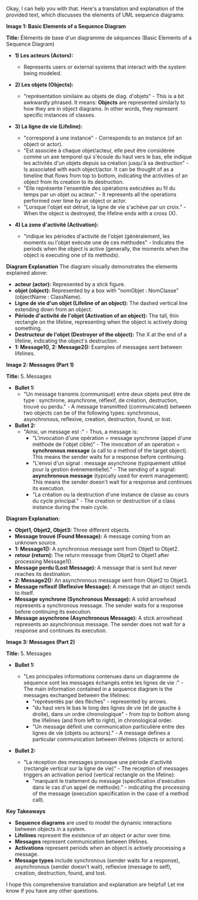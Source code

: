 Okay, I can help you with that. Here's a translation and explanation of the provided text, which discusses the elements of UML sequence diagrams:

**Image 1: Basic Elements of a Sequence Diagram**

**Title:** Éléments de base d'un diagramme de séquences (Basic Elements of a Sequence Diagram)

*   **1) Les acteurs (Actors):**
    *   Represents users or external systems that interact with the system being modeled.

*   **2) Les objets (Objects):**
    *   "représentation similaire au objets de diag. d'objets" -  This is a bit awkwardly phrased. It means: **Objects** are represented similarly to how they are in object diagrams. In other words, they represent specific instances of classes.

*   **3) La ligne de vie (Lifeline):**
    *   "correspond à une instance" - Corresponds to an instance (of an object or actor).
    *   "Est associée à chaque objet/acteur, elle peut être considérée comme un axe temporel qui s'écoule du haut vers le bas, elle indique les activités d'un objets depuis sa création jusqu'à sa destruction" - Is associated with each object/actor. It can be thought of as a timeline that flows from top to bottom, indicating the activities of an object from its creation to its destruction.
    *   "Elle représente l'ensemble des opérations exécutées au fil du temps par un objet ou acteur." - It represents all the operations performed over time by an object or actor.
    *   "Lorsque l'objet est détruit, la ligne de vie s'achève par un croix." - When the object is destroyed, the lifeline ends with a cross (X).

*   **4) La zone d'activité (Activation):**
    *   "indique les périodes d'activité de l'objet (généralement, les moments ou l'objet exécute une de ces méthodes" - Indicates the periods when the object is active (generally, the moments when the object is executing one of its methods).

**Diagram Explanation**
The diagram visually demonstrates the elements explained above:

*   **acteur (actor):** Represented by a stick figure.
*   **objet (object):** Represented by a box with "nomObjet : NomClasse" (objectName : ClassName).
*   **Ligne de vie d'un objet (Lifeline of an object):** The dashed vertical line extending down from an object.
*   **Période d'activité de l'objet (Activation of an object):** The tall, thin rectangle on the lifeline, representing when the object is actively doing something.
*   **Destructeur de l'objet (Destroyer of the object):** The X at the end of a lifeline, indicating the object's destruction.
*   **1: Message1(), 2: Message2():** Examples of messages sent between lifelines.

**Image 2: Messages (Part 1)**

**Title:** 5. Messages

*   **Bullet 1:**
    *   "Un message transmis (communiqué) entre deux objets peut être de type : synchrone, asynchrone, réflexif, de création, destruction, trouvé ou perdu." - A message transmitted (communicated) between two objects can be of the following types: synchronous, asynchronous, reflexive, creation, destruction, found, or lost.
*   **Bullet 2:**
    *   "Ainsi, un message est :" - Thus, a message is:
        *   "L'invocation d'une opération = message synchrone (appel d'une méthode de l'objet cible)" - The invocation of an operation = **synchronous message** (a call to a method of the target object). This means the sender waits for a response before continuing.
        *   "L'envoi d'un signal : message asynchrone (typiquement utilisé pour la gestion événementielle)." - The sending of a signal: **asynchronous message** (typically used for event management). This means the sender doesn't wait for a response and continues its execution.
        *   "La création ou la destruction d'une instance de classe au cours du cycle principal." - The creation or destruction of a class instance during the main cycle.

**Diagram Explanation:**

*   **Objet1, Objet2, Objet3:** Three different objects.
*   **Message trouvé (Found Message):**  A message coming from an unknown source.
*   **1: Message1():** A synchronous message sent from Objet1 to Objet2.
*   **retour (return):** The return message from Objet2 to Objet1 after processing Message1().
*   **Message perdu (Lost Message):** A message that is sent but never reaches its destination.
*   **2: Message2():** An asynchronous message sent from Objet2 to Objet3.
*   **Message reflexif (Reflexive Message):** A message that an object sends to itself.
*   **Message synchrone (Synchronous Message):** A solid arrowhead represents a synchronous message. The sender waits for a response before continuing its execution.
*   **Message asynchrone (Asynchronous Message):** A stick arrowhead represents an asynchronous message. The sender does not wait for a response and continues its execution.

**Image 3: Messages (Part 2)**

**Title:** 5. Messages

*   **Bullet 1:**
    *   "Les principales informations contenues dans un diagramme de séquence sont les messages échangés entre les lignes de vie :" - The main information contained in a sequence diagram is the messages exchanged between the lifelines:
        *   "représentés par des flèches" - represented by arrows.
        *   "du haut vers le bas le long des lignes de vie (et de gauche à droite), dans un ordre chronologique" - from top to bottom along the lifelines (and from left to right), in chronological order.
        *   "Un message définit une communication particulière entre des lignes de vie (objets ou acteurs)." - A message defines a particular communication between lifelines (objects or actors).

*   **Bullet 2:**
    *   "La réception des messages provoque une période d'activité (rectangle vertical sur la ligne de vie)" - The reception of messages triggers an activation period (vertical rectangle on the lifeline):
        *   "marquant le traitement du message (spécification d'exécution dans le cas d'un appel de méthode)." - indicating the processing of the message (execution specification in the case of a method call).

**Key Takeaways**

*   **Sequence diagrams** are used to model the dynamic interactions between objects in a system.
*   **Lifelines** represent the existence of an object or actor over time.
*   **Messages** represent communication between lifelines.
*   **Activations** represent periods when an object is actively processing a message.
*   **Message types** include synchronous (sender waits for a response), asynchronous (sender doesn't wait), reflexive (message to self), creation, destruction, found, and lost.

I hope this comprehensive translation and explanation are helpful! Let me know if you have any other questions.

